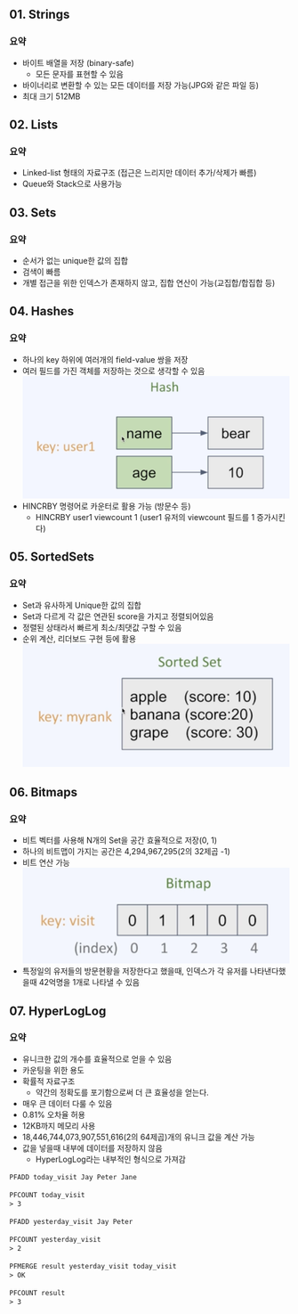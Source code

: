 ## 01. Strings

### 요약
- 바이트 배열을 저장 (binary-safe)
  - 모든 문자를 표현할 수 있음
- 바이너리로 변환할 수 있는 모든 데이터를 저장 가능(JPG와 같은 파일 등)
- 최대 크기 512MB

## 02. Lists

### 요약
- Linked-list 형태의 자료구조 (접근은 느리지만 데이터 추가/삭제가 빠름)
- Queue와 Stack으로 사용가능

## 03. Sets

### 요약
- 순서가 없는 unique한 값의 집합
- 검색이 빠름
- 개별 접근을 위한 인덱스가 존재하지 않고, 집합 연산이 가능(교집합/합집합 등)

## 04. Hashes

### 요약
- 하나의 key 하위에 여러개의 field-value 쌍을 저장
- 여러 필드를 가진 객체를 저장하는 것으로 생각할 수 있음
![img.png](image/img5.png)
- HINCRBY 명령어로 카운터로 활용 가능 (방문수 등)
  - HINCRBY user1 viewcount 1 (user1 유저의 viewcount 필드를 1 증가시킨다)

## 05. SortedSets

### 요약
- Set과 유사하게 Unique한 값의 집합
- Set과 다르게 각 값은 연관된 score을 가지고 정렬되어있음
- 정렬된 상태라서 빠르게 최소/최댓값 구할 수 있음
- 순위 계산, 리더보드 구현 등에 활용
![img.png](image/img6.png)

## 06. Bitmaps

### 요약
- 비트 벡터를 사용해 N개의 Set을 공간 효율적으로 저장(0, 1)
- 하나의 비트맵이 가지는 공간은 4,294,967,295(2의 32제곱 -1)
- 비트 연산 가능
![img.png](image/img7.png)
- 특정일의 유저들의 방문현황을 저장한다고 했을때, 인덱스가 각 유저를 나타낸다했을때 42억명을 1개로 나타낼 수 있음

## 07. HyperLogLog

### 요약
- 유니크한 값의 개수를 효율적으로 얻을 수 있음
- 카운팅을 위한 용도
- 확률적 자료구조
  - 약간의 정확도를 포기함으로써 더 큰 효율성을 얻는다.
- 매우 큰 데이터 다룰 수 있음
- 0.81% 오차율 허용
- 12KB까지 메모리 사용
- 18,446,744,073,907,551,616(2의 64제곱)개의 유니크 값을 계산 가능
- 값을 넣을때 내부에 데이터를 저장하지 않음
  - HyperLogLog라는 내부적인 형식으로 가져감

```
PFADD today_visit Jay Peter Jane

PFCOUNT today_visit
> 3

PFADD yesterday_visit Jay Peter

PFCOUNT yesterday_visit
> 2

PFMERGE result yesterday_visit today_visit
> OK

PFCOUNT result
> 3
```
